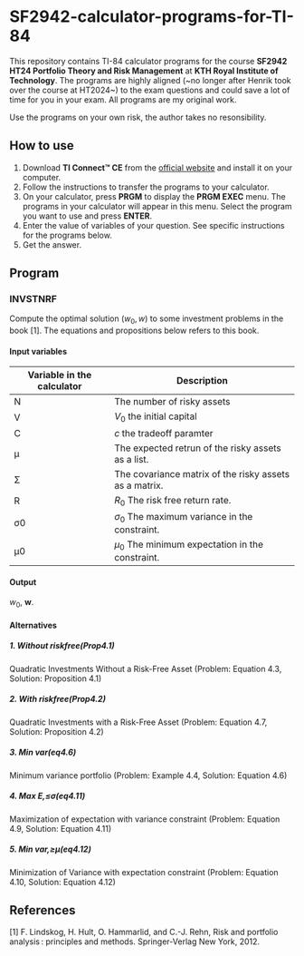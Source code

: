 # SF2942-calculator-programs-for-TI-84

This repository contains TI-84 calculator programs for the course **SF2942 HT24 Portfolio Theory and Risk Management** at **KTH Royal Institute of Technology**. The programs are highly aligned (~no longer after Henrik took over the course at HT2024~) to the exam questions and could save a lot of time for you in your exam. All programs are my original work. 

Use the programs on your own risk, the author takes no resonsibility.

## How to use
1. Download **TI Connect™ CE** from the [official website](https://education.ti.com/en/products/computer-software/ti-connect-ce-sw) and install it on your computer.
2. Follow the instructions to transfer the programs to your calculator.
3. On your calculator, press **PRGM** to display the **PRGM EXEC** menu. The programs in your calculator will appear in this menu. Select the program you want to use and press **ENTER**.
4. Enter the value of variables of your question. See specific instructions for the programs below. 
5. Get the answer.

## Program 
### INVSTNRF
Compute the optimal solution $(w_0, w)$ to some investment problems in the book [1]. The equations and propositions below refers to this book.
#### Input variables
| Variable in the calculator | Description |
| -- | ----------- |
| N | The number of risky assets |
| V | $V_0$ the initial capital |
| C | $c$ the tradeoff paramter |
| µ | The expected retrun of the risky assets as a list.  |
| Σ | The covariance matrix of the  risky assets as a matrix.  |
| R | $R_0$ The risk free return rate.  |
| σ0 | $\sigma_0$ The maximum variance in the constraint.  |
| µ0 | $\mu_0$ The minimum expectation in the constraint.  |

#### Output
$w_0$, $\mathbf{w}$.

#### Alternatives
##### 1. Without riskfree(Prop4.1)
Quadratic Investments Without a Risk-Free Asset (Problem: Equation 4.3, Solution: Proposition 4.1)

##### 2. With riskfree(Prop4.2)
Quadratic Investments with a Risk-Free Asset (Problem: Equation 4.7, Solution: Proposition 4.2)

##### 3. Min var(eq4.6)
Minimum variance portfolio (Problem: Example 4.4, Solution: Equation 4.6)

##### 4. Max E,≤σ(eq4.11)
Maximization of expectation with variance constraint (Problem: Equation 4.9, Solution: Equation 4.11)

##### 5. Min var,≥µ(eq4.12)
Minimization of Variance with expectation constraint (Problem: Equation 4.10, Solution: Equation 4.12)




## References
[1] F. Lindskog, H. Hult, O. Hammarlid, and C.-J. Rehn, Risk and portfolio analysis : principles and methods. Springer-Verlag New York, 2012.
